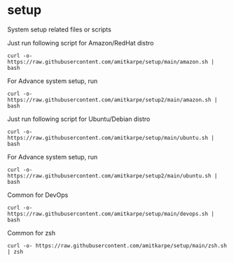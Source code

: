 # setup
System setup related files or scripts

Just run following script for Amazon/RedHat distro

```
curl -o- https://raw.githubusercontent.com/amitkarpe/setup/main/amazon.sh | bash
```

For Advance system setup, run
```
curl -o- https://raw.githubusercontent.com/amitkarpe/setup2/main/amazon.sh | bash
```

Just run following script for Ubuntu/Debian distro

```
curl -o- https://raw.githubusercontent.com/amitkarpe/setup/main/ubuntu.sh | bash
```

For Advance system setup, run
```
curl -o- https://raw.githubusercontent.com/amitkarpe/setup2/main/ubuntu.sh | bash
```

Common for DevOps 
```
curl -o- https://raw.githubusercontent.com/amitkarpe/setup/main/devops.sh | bash
```


Common for zsh

```
curl -o- https://raw.githubusercontent.com/amitkarpe/setup/main/zsh.sh | zsh
```
